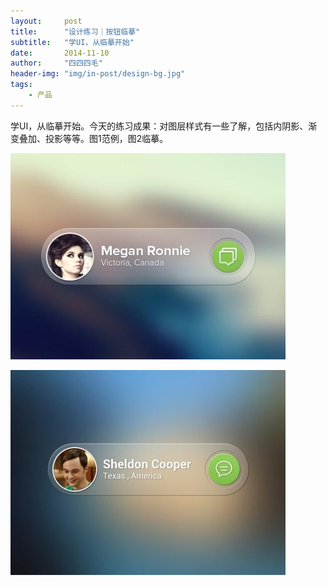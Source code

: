 ```yaml
---
layout:     post
title:      "设计练习｜按钮临摹"
subtitle:   "学UI，从临摹开始"
date:       2014-11-10
author:     "四四四毛"
header-img: "img/in-post/design-bg.jpg"
tags:
    - 产品
---
```



学UI，从临摹开始。今天的练习成果：对图层样式有一些了解，包括内阴影、渐变叠加、投影等等。图1范例，图2临摹。

![范例.png](/img/in-post/2014-11-10-button/1.jpg)

![临摹.png](/img/in-post/2014-11-10-button/2.jpg)
